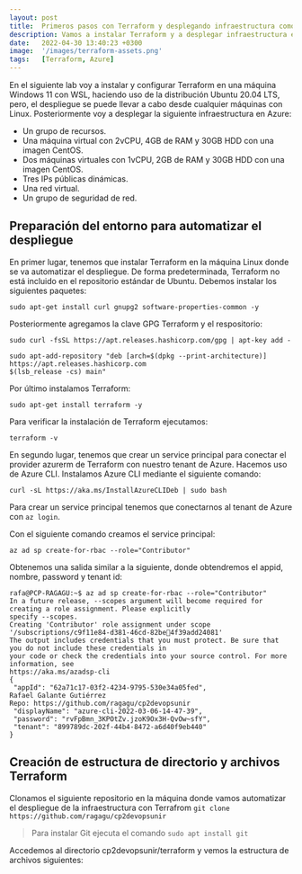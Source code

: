 ```yaml
---
layout: post
title:  Primeros pasos con Terraform y desplegando infraestructura como código en Azure
description: Vamos a instalar Terraform y a desplegar infraestructura en Azure
date:   2022-04-30 13:40:23 +0300
image:  '/images/terraform-assets.png'
tags:   [Terraform, Azure]
---
```


En el siguiente lab voy a instalar y configurar Terraform en una máquina Windows 11 con WSL, haciendo uso de la distribución Ubuntu 20.04 LTS, pero, el despliegue se puede llevar a cabo desde cualquier máquinas con Linux. Posteriormente voy a desplegar la siguiente infraestructura en Azure:

- Un grupo de recursos.
- Una máquina virtual con 2vCPU, 4GB de RAM y 30GB HDD con una imagen CentOS.
- Dos máquinas virtuales con 1vCPU, 2GB de RAM y 30GB HDD con una imagen CentOS.
- Tres IPs públicas dinámicas.
- Una red virtual.
- Un grupo de seguridad de red.


## Preparación del entorno para automatizar el despliegue

En primer lugar, tenemos que instalar Terraform en la máquina Linux donde se va automatizar el despliegue. De forma predeterminada, Terraform no está incluido en el repositorio estándar de Ubuntu. Debemos instalar los siguientes paquetes:
```
sudo apt-get install curl gnupg2 software-properties-common -y
```
Posteriormente agregamos la clave GPG Terraform y el respositorio:
```
sudo curl -fsSL https://apt.releases.hashicorp.com/gpg | apt-key add -
```
```
sudo apt-add-repository "deb [arch=$(dpkg --print-architecture)] https://apt.releases.hashicorp.com 
$(lsb_release -cs) main"
```
Por último instalamos Terraform:
```
sudo apt-get install terraform -y
```
Para verificar la instalación de Terraform ejecutamos:
```
terraform -v
```

En segundo lugar, tenemos que crear un service principal para conectar el provider azurerm de Terraform con nuestro tenant de Azure. Hacemos uso de Azure CLI. Instalamos Azure CLI mediante el siguiente comando:
```
curl -sL https://aka.ms/InstallAzureCLIDeb | sudo bash
```
Para crear un service principal tenemos que conectarnos al tenant de Azure con `az login`.

Con el siguiente comando creamos el service principal:
```
az ad sp create-for-rbac --role="Contributor"
```
Obtenemos una salida similar a la siguiente, donde obtendremos el appid, nombre, password y tenant id:
```
rafa@PCP-RAGAGU:~$ az ad sp create-for-rbac --role="Contributor"
In a future release, --scopes argument will become required for creating a role assignment. Please explicitly 
specify --scopes.
Creating 'Contributor' role assignment under scope '/subscriptions/c9f11e84-d381-46cd-82be4f39add24081'
The output includes credentials that you must protect. Be sure that you do not include these credentials in 
your code or check the credentials into your source control. For more information, see 
https://aka.ms/azadsp-cli
{
 "appId": "62a71c17-03f2-4234-9795-530e34a05fed",
Rafael Galante Gutiérrez
Repo: https://github.com/ragagu/cp2devopsunir
 "displayName": "azure-cli-2022-03-06-14-47-39",
 "password": "rvFpBmn_3KPOtZv.jzoK9Ox3H-QvOw~sfY",
 "tenant": "899789dc-202f-44b4-8472-a6d40f9eb440"
}
```
## Creación de estructura de directorio y archivos Terraform

Clonamos el siguiente repositorio en la máquina donde vamos automatizar el despliegue de la infraestructura con Terrafrom `git clone https://github.com/ragagu/cp2devopsunir`

> Para instalar Git ejecuta el comando `sudo apt install git`

Accedemos al directorio cp2devopsunir/terraform y vemos la estructura de archivos siguientes: